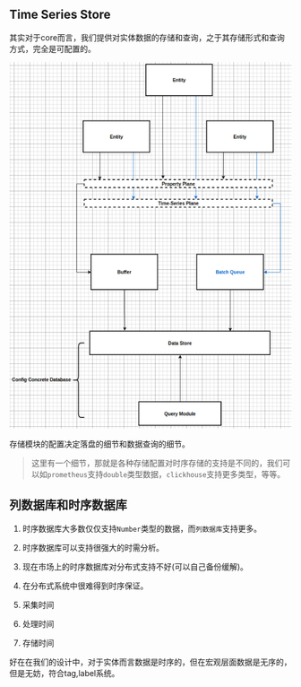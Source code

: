 ## Time Series Store 

其实对于core而言，我们提供对实体数据的存储和查询，之于其存储形式和查询方式，完全是可配置的。


![entity-store-query](../images/entity-store-query.png)


存储模块的配置决定落盘的细节和数据查询的细节。

> 这里有一个细节，那就是各种存储配置对时序存储的支持是不同的，我们可以如`prometheus`支持`double`类型数据，`clickhouse`支持更多类型，等等。



## 列数据库和时序数据库

1. 时序数据库大多数仅仅支持`Number`类型的数据，而`列数据库`支持更多。
2. 时序数据库可以支持很强大的时需分析。
3. 现在市场上的时序数据库对分布式支持不好(可以自己备份缓解)。
4. 在分布式系统中很难得到时序保证。





1. 采集时间
2. 处理时间
3. 存储时间


好在在我们的设计中，对于实体而言数据是时序的，但在宏观层面数据是无序的，但是无妨，符合tag,label系统。








